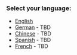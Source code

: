 ### Select your language:

- [English](https://github.com/ethereum/wiki/wiki/%5BEnglish%5D-Ethereum-TOC)
- [German](https://github.com/ethereum/wiki/wiki/%5BGerman%5D-Ethereum-TOC) - TBD
- [Chinese](https://github.com/ethereum/wiki/wiki/%5BChinese%5D-Ethereum-TOC) - TBD
- [Spanish](https://github.com/ethereum/wiki/wiki/%5BSpanish%5D-Ethereum-TOC) - TBD
- [French](https://github.com/ethereum/wiki/wiki/%5BFrench%5D-Ethereum-TOC) - TBD